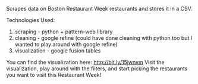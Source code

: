 Scrapes data on Boston Restaurant Week restaurants and stores it in a CSV.

Technologies Used:
1) scraping - python + pattern-web library
2) cleaning - google refine (could have done cleaning with python too but I wanted to play around with google refine)
3) visualization - google fusion tables

You can find the visualization here: http://bit.ly/15jwnvm
Visit the visualization, play around with the filters, and start picking the restaurants you want to visit this Restaurant Week!